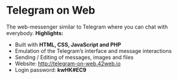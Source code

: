 # Telegram on Web

The web-messenger similar to Telegram where you can chat with everybody. **Highlights:**
- Built with **HTML, CSS, JavaScript and PHP**
- Emulation of the Telegram’s interface and message interactions
- Sending / Editing of messages, images and files
- Website: http://telegram-on-web.42web.io
- Login password: **kwHK#EC9**
